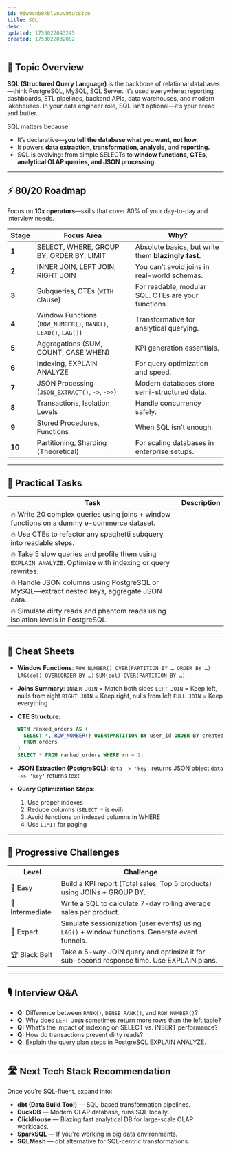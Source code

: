 ```yaml
---
id: 9iw0cnb0kblvnvv9tut83ce
title: SQL
desc: ''
updated: 1753022043245
created: 1753022032002
---
```


## 📌 Topic Overview

**SQL (Structured Query Language)** is the backbone of relational databases—think PostgreSQL, MySQL, SQL Server. It’s used everywhere: reporting dashboards, ETL pipelines, backend APIs, data warehouses, and modern lakehouses. In your data engineer role, SQL isn’t optional—it’s your bread and butter.

SQL matters because:

* It’s declarative—**you tell the database what you want, not how.**
* It powers **data extraction, transformation, analysis,** and **reporting.**
* SQL is evolving: from simple SELECTs to **window functions, CTEs, analytical OLAP queries, and JSON processing.**

---

## ⚡ 80/20 Roadmap

Focus on **10x operators**—skills that cover 80% of your day-to-day and interview needs.

| Stage  | Focus Area                                                     | Why?                                                |
| ------ | -------------------------------------------------------------- | --------------------------------------------------- |
| **1**  | SELECT, WHERE, GROUP BY, ORDER BY, LIMIT                       | Absolute basics, but write them **blazingly fast**. |
| **2**  | INNER JOIN, LEFT JOIN, RIGHT JOIN                              | You can’t avoid joins in real-world schemas.        |
| **3**  | Subqueries, CTEs (`WITH` clause)                               | For readable, modular SQL. CTEs are your functions. |
| **4**  | Window Functions (`ROW_NUMBER()`, `RANK()`, `LEAD()`, `LAG()`) | Transformative for analytical querying.             |
| **5**  | Aggregations (SUM, COUNT, CASE WHEN)                           | KPI generation essentials.                          |
| **6**  | Indexing, EXPLAIN ANALYZE                                      | For query optimization and speed.                   |
| **7**  | JSON Processing (`JSON_EXTRACT()`, `->`, `->>`)                | Modern databases store semi-structured data.        |
| **8**  | Transactions, Isolation Levels                                 | Handle concurrency safely.                          |
| **9**  | Stored Procedures, Functions                                   | When SQL isn’t enough.                              |
| **10** | Partitioning, Sharding (Theoretical)                           | For scaling databases in enterprise setups.         |

---

## 🚀 Practical Tasks

| Task                                                                                                       | Description |
| ---------------------------------------------------------------------------------------------------------- | ----------- |
| 🔥 Write 20 complex queries using joins + window functions on a dummy e-commerce dataset.                  |             |
| 🔥 Use CTEs to refactor any spaghetti subquery into readable steps.                                        |             |
| 🔥 Take 5 slow queries and profile them using `EXPLAIN ANALYZE`. Optimize with indexing or query rewrites. |             |
| 🔥 Handle JSON columns using PostgreSQL or MySQL—extract nested keys, aggregate JSON data.                 |             |
| 🔥 Simulate dirty reads and phantom reads using isolation levels in PostgreSQL.                            |             |

---

## 🧾 Cheat Sheets

* **Window Functions**:
  `ROW_NUMBER() OVER(PARTITION BY … ORDER BY …)`
  `LAG(col) OVER(ORDER BY …)`
  `SUM(col) OVER(PARTITION BY …)`

* **Joins Summary**:
  `INNER JOIN` = Match both sides
  `LEFT JOIN` = Keep left, nulls from right
  `RIGHT JOIN` = Keep right, nulls from left
  `FULL JOIN` = Keep everything

* **CTE Structure**:

  ```sql
  WITH ranked_orders AS (
    SELECT *, ROW_NUMBER() OVER(PARTITION BY user_id ORDER BY created_at DESC) as rn
    FROM orders
  )
  SELECT * FROM ranked_orders WHERE rn = 1;
  ```

* **JSON Extraction (PostgreSQL)**:
  `data -> 'key'` returns JSON object
  `data ->> 'key'` returns text

* **Query Optimization Steps**:

  1. Use proper indexes
  2. Reduce columns (`SELECT *` is evil)
  3. Avoid functions on indexed columns in WHERE
  4. Use `LIMIT` for paging

---

## 🎯 Progressive Challenges

| Level           | Challenge                                                                                       |
| --------------- | ----------------------------------------------------------------------------------------------- |
| 🥉 Easy         | Build a KPI report (Total sales, Top 5 products) using JOINs + GROUP BY.                        |
| 🥈 Intermediate | Write a SQL to calculate 7-day rolling average sales per product.                               |
| 🥇 Expert       | Simulate sessionization (user events) using `LAG()` + window functions. Generate event funnels. |
| 🏆 Black Belt   | Take a 5-way JOIN query and optimize it for sub-second response time. Use EXPLAIN plans.        |

---

## 🎙️ Interview Q\&A

* **Q:** Difference between `RANK()`, `DENSE_RANK()`, and `ROW_NUMBER()`?
* **Q:** Why does `LEFT JOIN` sometimes return more rows than the left table?
* **Q:** What’s the impact of indexing on SELECT vs. INSERT performance?
* **Q:** How do transactions prevent dirty reads?
* **Q:** Explain the query plan steps in PostgreSQL EXPLAIN ANALYZE.

---

## 🛣️ Next Tech Stack Recommendation

Once you’re SQL-fluent, expand into:

* **dbt (Data Build Tool)** — SQL-based transformation pipelines.
* **DuckDB** — Modern OLAP database, runs SQL locally.
* **ClickHouse** — Blazing fast analytical DB for large-scale OLAP workloads.
* **SparkSQL** — If you're working in big data environments.
* **SQLMesh** — dbt alternative for SQL-centric transformations.

